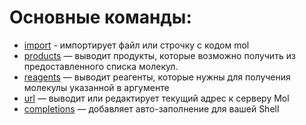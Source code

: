 # Основные команды:

- [import](./import.md) - импортирует файл или строчку с кодом mol
- [products](./products.md) — выводит продукты, которые возможно получить из предоставленного списка молекул.
- [reagents](./reagents.md) — выводит реагенты, которые нужны для получения молекулы указанной в аргументе
- [url](./url.md) — выводит или редактирует текущий адрес к серверу Mol
- [completions](./completions.md) — добавляет авто-заполнение для вашей Shell

